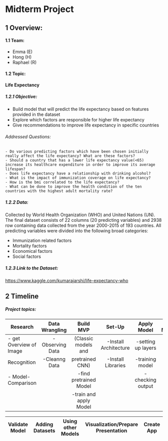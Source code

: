 # Midterm Project

## 1 Overview:

#### 1.1 Team:
- Emma (E)
- Hong (H)
- Raphael (R)

#### 1.2 Topic:
**Life Expectancy**
##### 1.2.1 Objective:
- Build model that will predict the life expectancy based on features provided in the dataset
- Explore which factors are responsible for higher life expectancy
- Give recommendations to improve life expectancy in specific countries
###### Addressed Questions: 
    - Do various predicting factors which have been chosen initially really affect the life expectancy? What are these factors?
    - Should a country that has a lower life expectancy value(<65) increase its healthcare expenditure in order to improve its average lifespan?
    - Does life expectancy have a relationship with drinking alcohol?
    - What is the impact of immunization coverage on life expectancy?
    - How is the bmi correlated to the life expectancy?
    - What can be done to improve the health condition of the ten countries with the highest adult mortality rate?

##### 1.2.2 Data:
Collected by World Health Organization (WHO) and United Nations (UN).
The final dataset consists of 22 columns (20 predicting variables) and 2938 row containing data collected from the year 2000-2015 of 193 countries.
All predicting variables were divided into the following broad categories:
- Immunization related factors
- Mortality factors
- Economical factors
- Social factors
##### 1.2.3 Link to the Dataset:
https://www.kaggle.com/kumarajarshi/life-expectancy-who


## 2 Timeline
##### Project topics:

|Research                | Data Wrangling       |Build MVP              | Set-Up               | Apply Model          | Optimize Model/Workbook | 
| -----------------------|:--------------------:|:---------------------:|:--------------------:|:--------------------:|:---------------------:|
|- get Overview of Image |-Observing Data       |(Classic models and    |-Install Architecture |-setting up layers    |-adjusting parameter|
|Recognition             |-Cleanng Data         |pretrained CNN)        |-Install Libraries    |-training model       |-adjusting layers|
|- Model-Comparison      |                      |-find pretrained Model |                      |-checking output      |-train and apply|                
|                        |                      |-train and apply Model |

|Validate Model          | Adding Datasets       | Using other Models | Visualization/Prepare Presentation | Create App    |
| -----------------------|:---------------------:|:------------------:|:----------------------------------:|:-------------:|




